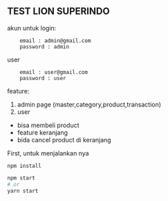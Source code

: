 ## TEST LION SUPERINDO

akun untuk login:

```
    email : admin@gmail.com
    password : admin
```

user

```
    email : user@gmail.com
    password : user
```

feature:

1. admin page (master,category,product,transaction)
2. user

-   bisa membeli product
-   feature keranjang
-   bida cancel product di keranjang

First, untuk menjalankan nya

```
npm install
```

```bash
npm start
# or
yarn start
```

